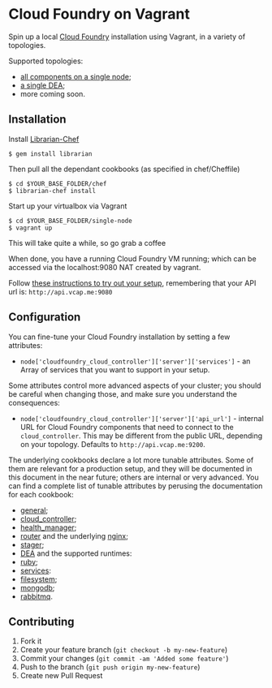 # Cloud Foundry on Vagrant

Spin up a local [Cloud Foundry](http://www.cloudfoundry.org) installation
using Vagrant, in a variety of topologies.

Supported topologies:

* [all components on a single node](single-node/README.md);
* [a single DEA](single-node/README.md);
* more coming soon.

## Installation

Install [Librarian-Chef](https://github.com/applicationsonline/librarian)

    $ gem install librarian

Then pull all the dependant cookbooks (as specified in chef/Cheffile)

    $ cd $YOUR_BASE_FOLDER/chef
    $ librarian-chef install 

Start up your virtualbox via Vagrant

    $ cd $YOUR_BASE_FOLDER/single-node
    $ vagrant up

This will take quite a while, so go grab a coffee

When done, you have a running Cloud Foundry VM running; which can be accessed
via the localhost:9080 NAT created by vagrant.

Follow [these instructions to try out your setup](https://github.com/cloudfoundry/oss-docs/tree/master/vcap/single_and_multi_node_deployments_with_dev_setup#trying-your-setup), remembering that your API url is: ```http://api.vcap.me:9080```

## Configuration

You can fine-tune your Cloud Foundry installation by setting a few attributes:

* `node['cloudfoundry_cloud_controller']['server']['services']` - an Array of
services that you want to support in your setup.

Some attributes control more advanced aspects of your cluster; you should
be careful when changing those, and make sure you understand the consequences:

* `node['cloudfoundry_cloud_controller']['server']['api_url']` - internal URL
for Cloud Foundry components that need to connect to the `cloud_controller`.
This may be different from the public URL, depending on your topology.
Defaults to `http://api.vcap.me:9200`.

The underlying cookbooks declare a lot more tunable attributes. Some of them
are relevant for a production setup, and they will be documented in this
document in the near future; others are internal or very advanced. You can
find a complete list of tunable attributes by perusing the documentation for
each cookbook:

* [general](https://github.com/zephirworks/cloudfoundry-cookbook.git);
* [cloud_controller](https://github.com/zephirworks/cloudfoundry-cloud_controller-cookbook.git);
* [health_manager](https://github.com/zephirworks/cloudfoundry-health_manager-cookbook.git);
* [router](https://github.com/zephirworks/cloudfoundry-router-cookbook.git)
and the underlying [nginx](https://github.com/zephirworks/cloudfoundry-nginx-cookbook.git);
* [stager](https://github.com/zephirworks/cloudfoundry-stager-cookbook.git);
* [DEA](https://github.com/zephirworks/cloudfoundry-dea-cookbook.git) and the
supported runtimes:
 * [ruby](https://github.com/zephirworks/cloudfoundry-ruby-runtime-cookbook.git);
* [services](https://github.com/zephirworks/cloudfoundry_service-cookbook.git):
 * [filesystem](https://github.com/zephirworks/cloudfoundry-filesystem-service-cookbook.git);
 * [mongodb](https://github.com/zephirworks/cloudfoundry-mongodb-service-cookbook.git);
 * [rabbitmq](https://github.com/zephirworks/cloudfoundry-rabbitmq-service-cookbook.git).

## Contributing

1. Fork it
2. Create your feature branch (`git checkout -b my-new-feature`)
3. Commit your changes (`git commit -am 'Added some feature'`)
4. Push to the branch (`git push origin my-new-feature`)
5. Create new Pull Request
